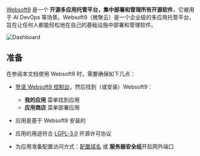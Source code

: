 [Websoft9](https://www.websoft9.com) 是一个 **开源多应用托管平台，集中部署和管理所有开源软件**，它被用于 AI DevOps  等场景。Websoft9（微聚云）是一个企业级的多应用托管平台，旨在让任何人都能轻松地在自己的基础设施中部署和管理软件。


![Dashboard](https://libs.websoft9.com/Websoft9/DocsPicture/en/websoft9/websoft9-dashboard.png)


## 准备

在参阅本文档使用 Websoft9 时，需要确保如下几点：

- [登录 Websoft9 控制台](./login-console)，然后找到（或安装）Websoft9：
  - **我的应用** 菜单找到应用 
  - **应用商店** 菜单部署应用

- 应用是基于 Websoft9 安装的


- 应用的用途符合 [LGPL-3.0](https://opensource.org/licenses/LGPL-3.0) 开源许可协议


- 为应用准备配置访问方式：[配置域名](./domain-set) 或 **服务器安全组**开启网外端口